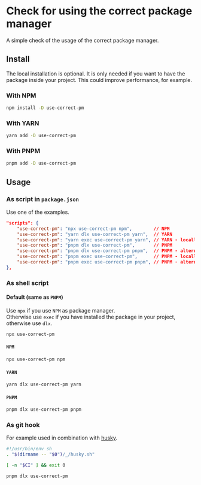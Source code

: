 # Check for using the correct package manager

A simple check of the usage of the correct package manager.

## Install

The local installation is optional. It is only needed if you want to have the package inside your project. This could improve performance, for example.

### With NPM

```sh
npm install -D use-correct-pm
```

### With YARN

```sh
yarn add -D use-correct-pm
```

### With PNPM

```sh
pnpm add -D use-correct-pm
```

## Usage

### As script in `package.json`

Use one of the examples.

```json
"scripts": {
	"use-correct-pm": "npx use-correct-pm npm",        // NPM
	"use-correct-pm": "yarn dlx use-correct-pm yarn",  // YARN
	"use-correct-pm": "yarn exec use-correct-pm yarn", // YARN - locally installed
	"use-correct-pm": "pnpm dlx use-correct-pm",       // PNPM
	"use-correct-pm": "pnpm dlx use-correct-pm pnpm",  // PNPM - alternative
	"use-correct-pm": "pnpm exec use-correct-pm",      // PNPM - locally installed
	"use-correct-pm": "pnpm exec use-correct-pm pnpm", // PNPM - alternative locally installed
},
```

### As shell script

#### Default (same as `PNPM`)

Use `npx` if you use `NPM` as package manager.\
Otherwise use `exec` if you have installed the package in your project, otherwise use `dlx`.

```sh
npx use-correct-pm
```

#### `NPM`

```sh
npx use-correct-pm npm
```

#### `YARN`

```sh
yarn dlx use-correct-pm yarn
```

#### `PNPM`

```sh
pnpm dlx use-correct-pm pnpm
```

### As git hook

For example used in combination with [husky](https://typicode.github.io/husky/).

```sh
#!/usr/bin/env sh
. "$(dirname -- "$0")/_/husky.sh"

[ -n "$CI" ] && exit 0

pnpm dlx use-correct-pm
```
